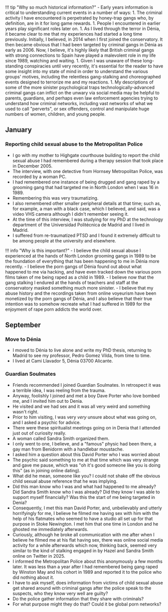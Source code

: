 !!! tip "Why so much historical information?"
    - Early years information is critical to understanding current events in a number of ways:
        1. The criminal activity I have encountered is perpetrated by honey-trap gangs who, by definition, are in it for long game rewards.
        1. People I encountered in earlier years play significant roles later on.
        1. As I lived through the terror in Dénia, it became clear to me that my experiences had started a long time previously. Initially, I believed, in 2014 when I first joined the conservatory. It then became obvious that I had been targeted by criminal gangs in Dénia as early as 2006. Now, I believe, it's highly likely that British criminal gangs with strong connections to Spain have played a malevolent role in my life since 1989, watching and waiting.
        1. Given I was unaware of these long-standing conspiracies until very recently, it's essential for the reader to have some insight into my state of mind in order to understand the various groups' motives, including the relentless gang-stalking and choreographed events designed to terrorize me and my reactions.
        1. My descriptions of some of the more sinister psychological traps technologically-advanced criminal gangs can inflict on the unwary via social media may be helpful to parents, guardians, and perhaps even law enforcement agencies trying to understand how criminal networks, including vast networks of what we used to call "perverts", or sex offenders, control and manipulate huge numbers of women, children, and young people.

## January

### Reporting child sexual abuse to the Metropolitan Police

- I go with my mother to Highgate courthouse building to report the child sexual abuse I had remembered during a therapy session that took place in December 2005.
- The interview, with one detective from Hornsey Metropolitan Police, was recorded by a woman PC.
- I had remembered one instance of being drugged and gang raped by a grooming gang that had targeted me in North London when I was 16 in 1989.
- Remembering this was very traumatizing.
- I also remembered other smaller peripheral details at that time; such as, for example, a man with a black case, which I believed, and said, was a video VHS camera although I didn't remember seeing it.
- At the time of this interview, I was studying for my PhD at the technology department of the Universidad Politécnica de Madrid and I lived in Madrid.
- I suffered from re-traumatized PTSD and I found it extremely difficult to be among people at the university and elsewhere.

!!! info "Why is this important?"
    - I believe the child sexual abuse I experienced at the hands of North London grooming gangs in 1989 to be the foundation of everything that has been happening to me in Dénia more recently.
    - I believe the porn gangs of Dénia found out about what happened to me via hacking, and have even tracked down the various porn films taken of me being raped as a child in 1989.
    - I believe now that the gang stalking I endured at the hands of teachers and staff at the conservatory masked something much more sinister.
    - I believe that my abuse history and the recordings taken from online voyeurism have been monetized by the porn gangs of Dénia, and I also believe that their true intention was to somehow recreate what I had suffered in 1989 for the enjoyment of rape porn addicts the world over.

## September 

### Move to Dénia

- I moved to Dénia to live alone and write my PhD thesis, returning to Madrid to see my professor, Pedro Gomez Vilda, from time to time.
- I lived at Cami Llavador 5, Dénia 03700 Alicante.

### Guardian Soulmates

- Friends recommended I joined Guardian Soulmates. In retrospect it was a terrible idea, I was reeling from the trauma.
- Anyway, foolishly I joined and met a boy Dave Porter who love bombed me, and I invited him out to Denia.
- He visited and we had sex and it was all very weird and something wasn't right.
- Prior to him visiting, I was very *very* unsure about what was going on, and I asked a psychic for advice.
- There were these spiritualist meetings going on in Denia that I attended just out of curiosity really.
- A woman called Sandra Smith organized them.
- I only went to one, I believe, and a "famous" physic had been there, a gay man from Benidorm with a handlebar moustache.
- I asked him a question about this David Porter who I was worried about
- The psychic said something to me at that time which was very strange and gave me pause, which was "oh it's good someone like you is doing this" (as in joining online dating). 
- What did he mean, someone like you? I could not shake off the obvious child sexual abuse reference that he was implying.
- Did this man know who I was and what had happened to me already? Did Sandra Smith know who I was already? Did they know I was able to support myself financially? Was this the start of me being targeted in Denia?
- Consequently, I met this man David Porter, and, unbelievably and utterly horrifyingly for me, I believe he filmed me having sex with him with the help of his flatmates who seemed to have a studio all set up for that purpose in Stoke Newington. I met him that one time in London and he ghosted me immediately afterwards.
- Curiously, although he broke all communication with me after when I believe he filmed me at his flat having sex, there was online social media activity for a while afterwards which now, thinking back, seemed very similar to the kind of stalking engaged in by Hazel and Sandra Smith online on Twitter in 2025.
- I informed the Metropolitan Police about this anonymously a few months later. It was less than a year after I had remembered being gang raped by Winston May and his cohort in 1989 and reported it to the police who did nothing about it.
- I have to ask myself, does information from victims of child sexual abuse get shared around with criminal gangs after the police speak to the suspects, who they know very well are guilty? 
- Do the police gather information that they share with criminals?
- For what purpose might they do that? Could it be global porn networks?